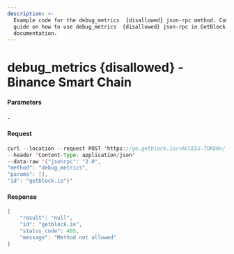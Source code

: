 ```yaml
---
description: >-
  Example code for the debug_metrics  {disallowed} json-rpc method. Сomplete
  guide on how to use debug_metrics  {disallowed} json-rpc in GetBlock.io Web3
  documentation.
---
```


# debug\_metrics {disallowed} - Binance Smart Chain

#### Parameters

\-

#### Request

```java
curl --location --request POST 'https://go.getblock.io/<ACCESS-TOKEN>/' 
--header 'Content-Type: application/json' 
--data-raw '{"jsonrpc": "2.0",
"method": "debug_metrics",
"params": [],
"id": "getblock.io"}'
```

#### Response

```java
{
    "result": "null",
    "id": "getblock.io",
    "status_code": 405,
    "message": "Method not allowed"
}
```
